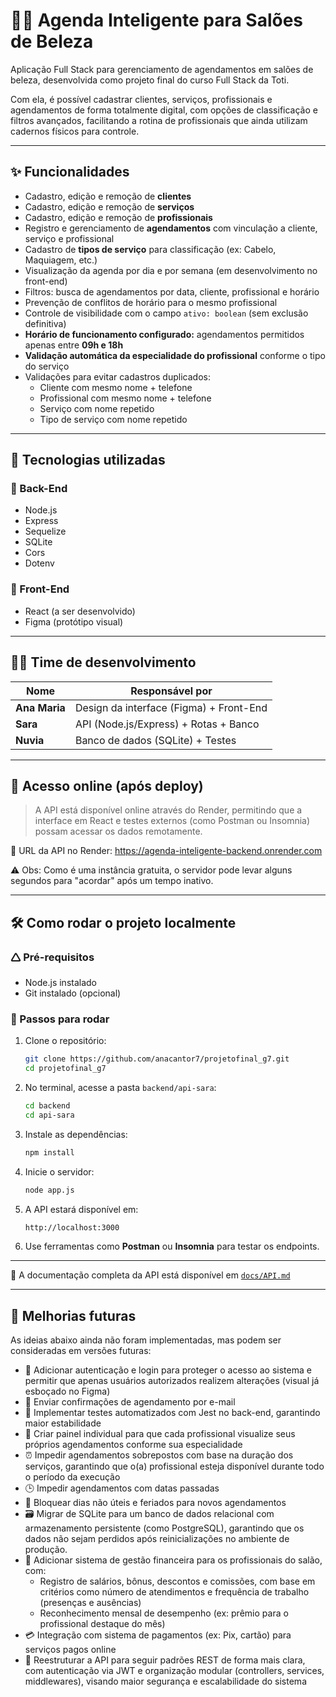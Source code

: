 # 💇‍♀️ Agenda Inteligente para Salões de Beleza

Aplicação Full Stack para gerenciamento de agendamentos em salões de beleza, desenvolvida como projeto final do curso Full Stack da Toti.

Com ela, é possível cadastrar clientes, serviços, profissionais e agendamentos de forma totalmente digital, com opções de classificação e filtros avançados, facilitando a rotina de profissionais que ainda utilizam cadernos físicos para controle.

---

## ✨ Funcionalidades

- Cadastro, edição e remoção de **clientes**
- Cadastro, edição e remoção de **serviços**
- Cadastro, edição e remoção de **profissionais**
- Registro e gerenciamento de **agendamentos** com vinculação a cliente, serviço e profissional
- Cadastro de **tipos de serviço** para classificação (ex: Cabelo, Maquiagem, etc.)
- Visualização da agenda por dia e por semana (em desenvolvimento no front-end)
- Filtros: busca de agendamentos por data, cliente, profissional e horário
- Prevenção de conflitos de horário para o mesmo profissional
- Controle de visibilidade com o campo `ativo: boolean` (sem exclusão definitiva)
- **Horário de funcionamento configurado:** agendamentos permitidos apenas entre **09h e 18h**
- **Validação automática da especialidade do profissional** conforme o tipo do serviço
- Validações para evitar cadastros duplicados:
  - Cliente com mesmo nome + telefone
  - Profissional com mesmo nome + telefone
  - Serviço com nome repetido
  - Tipo de serviço com nome repetido

---

## 🚀 Tecnologias utilizadas

### 🔧 Back-End

- Node.js
- Express
- Sequelize
- SQLite
- Cors
- Dotenv

### 🎨 Front-End

- React (a ser desenvolvido)
- Figma (protótipo visual)

---

## 👩‍💻 Time de desenvolvimento

| Nome          | Responsável por                         |
| ------------- | --------------------------------------- |
| **Ana Maria** | Design da interface (Figma) + Front-End |
| **Sara**      | API (Node.js/Express) + Rotas + Banco   |
| **Nuvia**     | Banco de dados (SQLite) + Testes        |

---

## 📡 Acesso online (após deploy)

> A API está disponível online através do Render, permitindo que a interface em React e testes externos (como Postman ou Insomnia) possam acessar os dados remotamente.

🔗 URL da API no Render: https://agenda-inteligente-backend.onrender.com

⚠️ Obs: Como é uma instância gratuita, o servidor pode levar alguns segundos para "acordar" após um tempo inativo.

---

## 🛠️ Como rodar o projeto localmente

### 🛆 Pré-requisitos

- Node.js instalado
- Git instalado (opcional)

### 🚀 Passos para rodar

1. Clone o repositório:

   ```bash
   git clone https://github.com/anacantor7/projetofinal_g7.git
   cd projetofinal_g7
   ```

2. No terminal, acesse a pasta `backend/api-sara`:

   ```bash
   cd backend
   cd api-sara
   ```

3. Instale as dependências:

   ```bash
   npm install
   ```

4. Inicie o servidor:

   ```bash
   node app.js
   ```

5. A API estará disponível em:

   ```bash
   http://localhost:3000
   ```

6. Use ferramentas como **Postman** ou **Insomnia** para testar os endpoints.

---

📘 A documentação completa da API está disponível em [`docs/API.md`](./docs/API.md)

---

## 🔮 Melhorias futuras

As ideias abaixo ainda não foram implementadas, mas podem ser consideradas em versões futuras:

- 🔐 Adicionar autenticação e login para proteger o acesso ao sistema e permitir que apenas usuários autorizados realizem alterações (visual já esboçado no Figma)
- 📩 Enviar confirmações de agendamento por e-mail
- 🧪 Implementar testes automatizados com Jest no back-end, garantindo maior estabilidade
- 📆 Criar painel individual para que cada profissional visualize seus próprios agendamentos conforme sua especialidade
- ⏰ Impedir agendamentos sobrepostos com base na duração dos serviços, garantindo que o(a) profissional esteja disponível durante todo o período da execução
- 🕒 Impedir agendamentos com datas passadas
- 📅 Bloquear dias não úteis e feriados para novos agendamentos
- 🗃️ Migrar de SQLite para um banco de dados relacional com armazenamento persistente (como PostgreSQL), garantindo que os dados não sejam perdidos após reinicializações no ambiente de produção.
- 💼 Adicionar sistema de gestão financeira para os profissionais do salão, com:
  - Registro de salários, bônus, descontos e comissões, com base em critérios como número de atendimentos e frequência de trabalho (presenças e ausências)
  - Reconhecimento mensal de desempenho (ex: prêmio para o profissional destaque do mês)
- 💳 Integração com sistema de pagamentos (ex: Pix, cartão) para serviços pagos online
- 🔧 Reestruturar a API para seguir padrões REST de forma mais clara, com autenticação via JWT e organização modular (controllers, services, middlewares), visando maior segurança e escalabilidade do sistema
